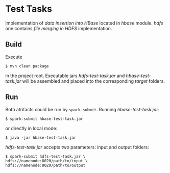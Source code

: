 # Test Tasks
Implementation of *data insertion into HBase* located in *hbase* module. *hdfs* one contains *file merging in HDFS* implementation.
## Build
Execute
```
$ mvn clean package
``` 
in the project root.
Executable jars *hdfs-test-task.jar* and *hbase-test-task.jar* will be assembled and placed into the corresponding *target* folders.
## Run
Both atrifacts could be run by `spark-submit`. 
Running *hbase-test-task.jar*:
```
$ spark-submit hbase-test-task.jar
``` 
or directly in local mode:
```
$ java -jar hbase-test-task.jar
``` 
*hdfs-test-task.jar* accepts two parameters: input and output folders:
```
$ spark-submit hdfs-test-task.jar \
hdfs://namenode:8020/path/to/input \
hdfs://namenode:8020/path/to/output
``` 